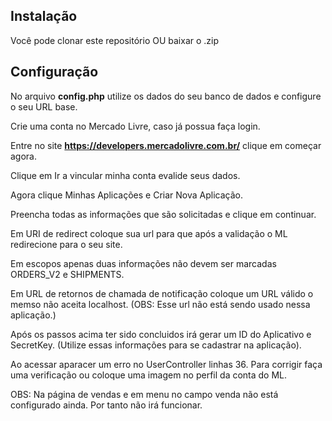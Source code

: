 ## Instalação
Você pode clonar este repositório OU baixar o .zip

## Configuração
No arquivo **config.php** utilize os dados do seu banco de dados e configure o seu URL base.

Crie uma conta no Mercado Livre, caso já possua faça login.

Entre no site **https://developers.mercadolivre.com.br/** clique em começar agora.

Clique em Ir a vincular minha conta evalide seus dados.

Agora clique Minhas Aplicações e Criar Nova Aplicação.

Preencha todas as informações que são solicitadas e clique em continuar.

Em URI de redirect coloque sua url para que após a validação o ML redirecione para o seu site.

Em escopos apenas duas informações não devem ser marcadas ORDERS_V2 e SHIPMENTS.

Em URL de retornos de chamada de notificação coloque um URL válido o memso não aceita localhost. (OBS: Esse url não está sendo usado nessa aplicação.)

Após os passos acima ter sido concluidos irá gerar um ID do Aplicativo e SecretKey. (Utilize essas informações para se cadastrar na aplicação).

Ao acessar aparacer um erro no UserController linhas 36. Para corrigir faça uma verificação ou coloque uma imagem no perfil da conta do ML.

OBS: Na página de vendas e em menu no campo venda não está configurado ainda. Por tanto não irá funcionar.
